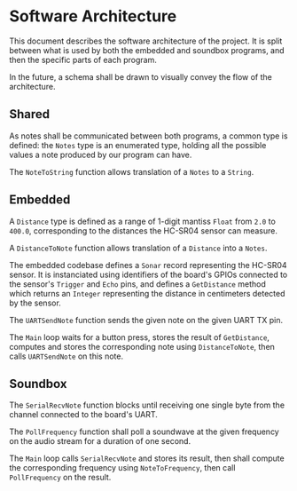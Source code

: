 Software Architecture
=====================

This document describes the software architecture of the project. It is split
between what is used by both the embedded and soundbox programs, and then the
specific parts of each program.

In the future, a schema shall be drawn to visually convey the flow of the
architecture.

Shared
------

As notes shall be communicated between both programs, a common type is defined:
the `Notes` type is an enumerated type, holding all the possible values a note
produced by our program can have.

The `NoteToString` function allows translation of a `Notes` to a `String`.

Embedded
--------

A `Distance` type is defined as a range of 1-digit mantiss `Float` from `2.0`
to `400.0`, corresponding to the distances the HC-SR04 sensor can measure.

A `DistanceToNote` function allows translation of a `Distance` into a `Notes`.

The embedded codebase defines a `Sonar` record representing the HC-SR04 sensor.
It is instanciated using identifiers of the board's GPIOs connected to the
sensor's `Trigger` and `Echo` pins, and defines a `GetDistance` method which
returns an `Integer` representing the distance in centimeters detected by the
sensor.

The `UARTSendNote` function sends the given note on the given UART TX pin.

The `Main` loop waits for a button press, stores the result of `GetDistance`,
computes and stores the corresponding note using `DistanceToNote`, then calls
`UARTSendNote` on this note.

Soundbox
--------

The `SerialRecvNote` function blocks until receiving one single byte from
the channel connected to the board's UART.

The `PollFrequency` function shall poll a soundwave at the given frequency on
the audio stream for a duration of one second.

The `Main` loop calls `SerialRecvNote` and stores its result, then shall
compute the corresponding frequency using `NoteToFrequency`, then call
`PollFrequency` on the result.
